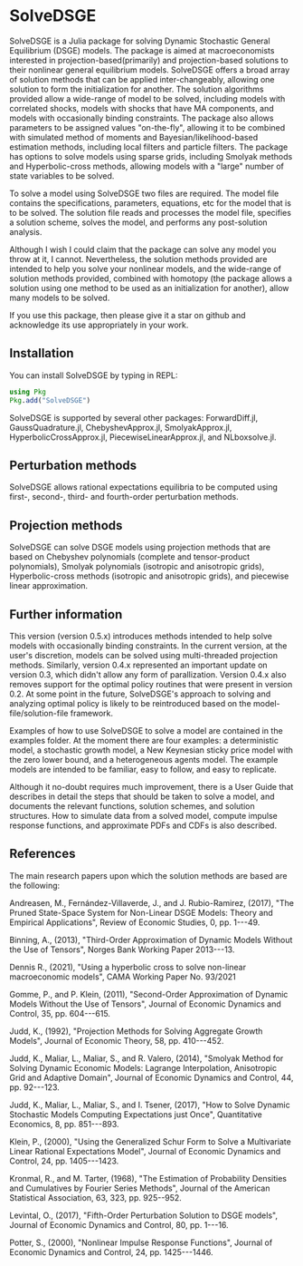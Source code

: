 SolveDSGE
=========

SolveDSGE is a Julia package for solving Dynamic Stochastic General Equilibrium (DSGE) models.  The package is aimed at macroeconomists interested in projection-based(primarily) and projection-based solutions to their nonlinear general equilibrium models.  SolveDSGE offers a broad array of solution methods that can be applied inter-changeably, allowing one solution to form the initialization for another.  The solution algorithms provided allow a wide-range of model to be solved, including models with correlated shocks, models with shocks that have MA components, and models with occasionally binding constraints.  The package also allows parameters to be assigned values "on-the-fly", allowing it to be combined with simulated method of moments and Bayesian/likelihood-based estimation methods, including local filters and particle filters.  The package has options to solve models using sparse grids, including Smolyak methods and Hyperbolic-cross methods, allowing models with a "large" number of state variables to be solved. 

To solve a model using SolveDSGE two files are required.  The model file contains the specifications, parameters, equations, etc for the model that is to be solved.  The solution file reads and processes the model file, specifies a solution scheme, solves the model, and performs any post-solution analysis.

Although I wish I could claim that the package can solve any model you throw at it, I cannot.  Nevertheless, the solution methods provided are intended to help you solve your nonlinear models, and the wide-range of solution methods provided, combined with homotopy (the package allows a solution using one method to be used as an initialization for another), allow many models to be solved.

If you use this package, then please give it a star on github and acknowledge its use appropriately in your work.

Installation
------------

You can install SolveDSGE by typing in REPL:

```julia
using Pkg
Pkg.add("SolveDSGE")
```

SolveDSGE is supported by several other packages: ForwardDiff.jl, GaussQuadrature.jl, ChebyshevApprox.jl, SmolyakApprox.jl, HyperbolicCrossApprox.jl, PiecewiseLinearApprox.jl, and NLboxsolve.jl.

Perturbation methods
--------------------

SolveDSGE allows rational expectations equilibria to be computed using first-, second-, third- and fourth-order perturbation methods.

Projection methods
------------------

SolveDSGE can solve DSGE models using projection methods that are based on Chebyshev polynomials (complete and tensor-product polynomials), Smolyak polynomials (isotropic and anisotropic grids), Hyperbolic-cross methods (isotropic and anisotropic grids), and piecewise linear approximation.

Further information
-------------------
This version (version 0.5.x) introduces methods intended to help solve models with occasionally binding constraints.  In the current version, at the user's discretion, models can be solved using multi-threaded projection methods.  Similarly, version 0.4.x represented an important update on version 0.3, which didn't allow any form of parallization.  Version 0.4.x also removes support for the optimal policy routines that were present in version 0.2.  At some point in the future, SolveDSGE's approach to solving and analyzing optimal policy is likely to be reintroduced based on the model-file/solution-file framework.

Examples of how to use SolveDSGE to solve a model are contained in the examples folder.  At the moment there are four examples: a deterministic model, a stochastic growth model, a New Keynesian sticky price model with the zero lower bound, and a heterogeneous agents model.  The example models are intended to be familiar, easy to follow, and easy to replicate.

Although it no-doubt requires much improvement, there is a User Guide that describes in detail the steps that should be taken to solve a model, and documents the relevant functions, solution schemes, and solution structures.  How to simulate data from a solved model, compute impulse response functions, and approximate PDFs and CDFs is also described.

References
----------

The main research papers upon which the solution methods are based are the following:

Andreasen, M., Fernández-Villaverde, J., and J. Rubio-Ramirez, (2017), "The Pruned State-Space System for Non-Linear DSGE Models: Theory and Empirical Applications", Review of Economic Studies, 0, pp. 1---49.

Binning, A., (2013), "Third-Order Approximation of Dynamic Models Without the Use of Tensors", Norges Bank Working Paper 2013---13.

Dennis R., (2021), "Using a hyperbolic cross to solve non-linear macroeconomic models", CAMA Working Paper No. 93/2021

Gomme, P., and P. Klein, (2011), "Second-Order Approximation of Dynamic Models Without the Use of Tensors", Journal of Economic Dynamics and Control, 35, pp. 604---615.

Judd, K., (1992), "Projection Methods for Solving Aggregate Growth Models", Journal of Economic Theory, 58, pp. 410---452.

Judd, K., Maliar, L., Maliar, S., and R. Valero, (2014), "Smolyak Method for Solving Dynamic Economic Models: Lagrange Interpolation, Anisotropic Grid and Adaptive Domain", Journal of Economic Dynamics and Control, 44, pp. 92---123.

Judd, K., Maliar, L., Maliar, S., and I. Tsener, (2017), "How to Solve Dynamic Stochastic Models Computing Expectations just Once", Quantitative Economics, 8, pp. 851---893.

Klein, P., (2000), "Using the Generalized Schur Form to Solve a Multivariate Linear Rational Expectations Model", Journal of Economic Dynamics and Control, 24, pp. 1405---1423.

Kronmal, R., and M. Tarter, (1968), "The Estimation of Probability Densities and Cumulatives by Fourier Series Methods", Journal of the American Statistical Association, 63, 323, pp. 925--952.

Levintal, O., (2017), "Fifth-Order Perturbation Solution to DSGE models", Journal of Economic Dynamics and Control, 80, pp. 1---16.

Potter, S., (2000), "Nonlinear Impulse Response Functions", Journal of Economic Dynamics and Control, 24, pp. 1425---1446.
